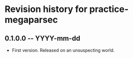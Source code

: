 # Revision history for practice-megaparsec

## 0.1.0.0 -- YYYY-mm-dd

* First version. Released on an unsuspecting world.
